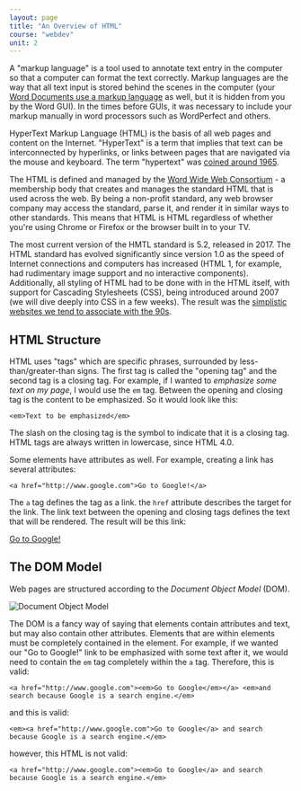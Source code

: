 ```yaml
---
layout: page
title: "An Overview of HTML"
course: "webdev"
unit: 2
---
```

A "markup language" is a tool used to annotate text entry in the computer so that a computer can format the text correctly. Markup languages are the way that all text input is stored behind the scenes in the computer (your [Word Documents use a markup language](https://docs.microsoft.com/en-us/openspecs/ie_standards/ms-xml/987c45e5-aa50-4bf6-a82a-dec921c71ad5) as well, but it is hidden from you by the Word GUI). In the times before GUIs, it was necessary to include your markup manually in word processors such as WordPerfect and others. 

HyperText Markup Language (HTML) is the basis of all web pages and content on the Internet. "HyperText" is a term that implies that text can be interconnected by hyperlinks, or links between pages that are navigated via the mouse and keyboard. The term "hypertext" was [coined around 1965](https://www.w3.org/History.html). 

The HTML is defined and managed by the [Word Wide Web Consortium](https://www.w3.org) - a membership body that creates and manages the standard HTML that is used across the web. By being a non-profit standard, any web browser company may access the standard, parse it, and render it in similar ways to other standards. This means that HTML is HTML regardless of whether you're using Chrome or Firefox or the browser built in to your TV. 

The most current version of the HMTL standard is 5.2, released in 2017. The HTML standard has evolved significantly since version 1.0 as the speed of Internet connections and computers has increased (HTML 1, for example, had rudimentary image support and no interactive components). Additionally, all styling of HTML had to be done with in the HTML itself, with support for Cascading Stylesheets (CSS), being introduced around 2007 (we will dive deeply into CSS in a few weeks). The result was the [simplistic websites we tend to associate with the 90s](https://www.justinmind.com/blog/10-90s-websites-designs-you-wont-believe-existed/). 

## HTML Structure
HTML uses "tags" which are specific phrases, surrounded by less-than/greater-than signs. The first tag is called the "opening tag" and the second tag is a closing tag. For example, if I wanted to _emphasize some text on my page_, I would use the `em` tag. Between the opening and closing tag is the content to be emphasized. So it would look like this:

    <em>Text to be emphasized</em>

The slash on the closing tag is the symbol to indicate that it is a closing tag. HTML tags are always written in lowercase, since HTML 4.0. 

Some elements have attributes as well. For example, creating a link has several attributes:

	<a href="http://www.google.com">Go to Google!</a>

The ```a``` tag defines the tag as a link. the ```href``` attribute describes the target for the link. The link text between the opening and closing tags defines the text that will be rendered. The result will be this link:

<a href="http://www.google.com">Go to Google!</a>

## The DOM Model
Web pages are structured according to the _Document Object Model_ (DOM). 
<div class="text-center">
<img src="https://upload.wikimedia.org/wikipedia/commons/thumb/5/5a/DOM-model.svg/1200px-DOM-model.svg.png" alt="Document Object Model" style="max-width: 50%;">
</div>

The DOM is a fancy way of saying that elements contain attributes and text, but may also contain other attributes. Elements that are within elements must be completely contained in the element. For example, if we wanted our "Go to Google!" link to be emphasized with some text after it, we would need to contain the ```em``` tag completely within the ```a``` tag. Therefore, this is valid:

	<a href="http://www.google.com"><em>Go to Google</em></a> <em>and search because Google is a search engine.</em>

and this is valid:

	<em><a href="http://www.google.com">Go to Google</a> and search because Google is a search engine.</em>

however, this HTML is not valid:

	<a href="http://www.google.com"><em>Go to Google</a> and search because Google is a search engine.</em>